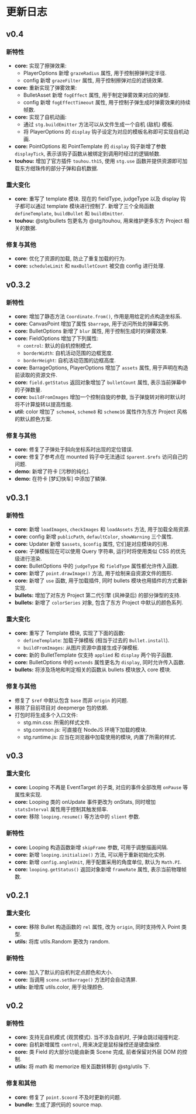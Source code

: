 # 更新日志

## v0.4

### 新特性

- **core:** 实现了擦弹效果:
  - PlayerOptions 新增 `grazeRadius` 属性, 用于控制擦弹判定半径.
  - config 新增 `grazeFilter` 属性, 用于控制擦弹对应的滤镜效果.
- **core:** 重新实现了弹雾效果:
  - BulletAsset 新增 `fogEffect` 属性, 用于制定弹雾效果对应的弹型.
  - config 新增 `fogEffectTimeout` 属性, 用于控制子弹生成时弹雾效果的持续帧数.
- **core:** 实现了自机动画:
  - 通过 `stg.buildEmitter` 方法可以从文件生成一个自机 (敌机) 模板.
  - 将 PlayerOptions 的 `display` 钩子设定为对应的模板名称即可实现自机动画.
- **core:** PointOptions 和 PointTemplate 的 `display` 钩子新增了参数 `displayTick`, 表示该钩子函数从被绑定到调用时经过的逻辑帧数.
- **touhou:** 增加了官方插件 `touhou.th15`, 使用 `stg.use` 函数并提供资源即可加载东方绀珠传的部分子弹和自机数据.

### 重大变化

- **core:** 重写了 template 模块. 现在的 fieldType, judgeType 以及 display 钩子都可以通过 template 模块进行控制了. 新增了三个全局函数 `defineTemplate`, `buildBullet` 和 `buildEmitter`.
- **touhou:** @stg/bullets 包更名为 @stg/touhou, 用来维护更多东方 Project 相关的数据.

### 修复与其他

- **core:** 优化了资源的加载, 防止了重复加载的行为.
- **core:** `scheduleLimit` 和 `maxBulletCount` 被交由 config 进行处理.

## v0.3.2

### 新特性

- **core:** 增加了静态方法 `Coordinate.from()`, 作用是用给定的点构造坐标系.
- **core:** CanvasPoint 增加了属性 `$barrage`, 用于访问所处的弹幕实例.
- **core:** BulletOptions 新增了 `blur` 属性, 用于控制生成时的弹雾效果.
- **core:** FieldOptions 增加了下列属性:
  - `control`: 默认的自机控制模式.
  - `borderWidth`: 自机活动范围的边框宽度.
  - `borderHeight`: 自机活动范围的边框高度.
- **core:** BarrageOptions, PlayerOptions 增加了 `assets` 属性, 用于声明在构造前读取的资源文件.
- **core:** `field.getStatus` 返回对象增加了 `bulletCount` 属性, 表示当前弹幕中的子弹数量.
- **core:** `buildFromImages` 增加一个控制自旋的参数, 当子弹旋转对称时默认时将不计算旋转以提高性能.
- **util:** color 增加了 `scheme4`, `scheme8` 和 `scheme16` 属性作为东方 Project 风格的默认颜色方案.

### 修复与其他

- **core:** 修复了子弹处于斜向坐标系时出现的定位错误.
- **core:** 修复了参考点在 mounted 钩子中无法通过 `$parent.$refs` 访问自己的问题.
- **demo:** 新增了符卡 [污秽的纯化].
- **demo:** 在符卡 [梦幻快车] 中添加了鳞弹.

## v0.3.1

### 新特性

- **core:** 新增 `loadImages`, `checkImages` 和 `loadAssets` 方法, 用于加载全局资源.
- **core:** config 新增 `publicPath`, `defaultColor`, `showWarning` 三个属性.
- **core:** Updater 新增 `$assets`, `$config` 属性, 它们是对应模块的引用.
- **core:** 子弹模板现在可以使用 Query 字符串, 运行时将使用类似 CSS 的优先级进行渲染.
- **core:** BulletOptions 中的 `judgeType` 和 `fieldType` 属性都允许传入函数.
- **core:** 新增了 `point.drawImage()` 方法, 用于绘制来自资源文件的图形.
- **core:** 新增了 `use` 函数, 用于加载插件, 同时 bullets 模块也用插件的方式重新实现.
- **bullets:** 增加了对东方 Project 第二代引擎 (风神录后) 的部分弹型的支持.
- **bullets:** 新增了 `colorSeries` 对象, 包含了东方 Project 中默认的颜色系列.

### 重大变化

- **core:** 重写了 Template 模块, 实现了下面的函数:
  - `defineTemplate`: 加载子弹模板 (相当于过去的 `Bullet.install`).
  - `buildFromImages`: 从图片资源中直接生成子弹模板.
- **core:** 新的 BulletTemplate 仅支持 `applied` 和 `display` 两个钩子函数.
- **core:** BulletOptions 中的 `extends` 属性更名为 `display`, 同时允许传入函数.
- **bullets:** 将涉及场地和判定相关的函数从 bullets 模块放入 core 模块.

### 修复与其他

- 修复了 `$ref` 中默认包含 `base` 而非 `origin` 的问题.
- 移除了目前项目对 deepmerge 包的依赖.
- 打包时将生成多个入口文件:
  - stg.min.css: 所需的样式文件.
  - stg.common.js: 可直接在 NodeJS 环境下加载的模块.
  - stg.runtime.js: 应当在浏览器中加载使用的模块, 内置了所需的样式.

## v0.3

### 重大变化

- **core:** Looping 不再是 EventTarget 的子类, 对应的事件全部改用 `onPause` 等属性来实现.
- **core:** Looping 类的 onUpdate 事件更改为 onStats, 同时增加 `statsInterval` 属性用于控制其触发频率.
- **core:** 移除 `looping.resume()` 等方法中的 `slient` 参数.

### 新特性

- **core:** Looping 构造函数新增 `skipFrame` 参数, 可用于调整描画间隔.
- **core:** 新增 `looping.initialize()` 方法, 可以用于重新初始化实例.
- **core:** 新增 `config.angleUnit`, 用于配置采用的角度单位, 默认为 `Math.PI`.
- **core:** `looping.getStatus()` 返回对象新增 `frameRate` 属性, 表示当前物理帧数.

## v0.2.1

### 重大变化

- **core:** 移除 Bullet 构造函数的 `rel` 属性, 改为 `origin`, 同时支持传入 Point 类型.
- **utils:** 将库 utils.Random 更改为 random.

### 新特性

- **core:** 加入了默认的自机判定点颜色和大小.
- **core:** 当调用 `scene.setBarrage()` 方法时会自动清屏.
- **utils:** 新增库 utils.color, 用于处理颜色.

## v0.2

### 新特性

- **core:** 支持无自机模式 (观赏模式). 当不涉及自机时, 子弹会跳过碰撞判定.
- **core:** 自机新增属性 `control`, 用来决定是鼠标操控还是键盘操控.
- **core:** 类 Field 的大部分功能由新类 Scene 完成, 前者保留对外层 DOM 的控制.
- **utils:** 将 math 和 memorize 相关函数转移到 @stg/utils 下.

### 修复和其他

- **core:** 修复了 `point.$coord` 不及时更新的问题.
- **bundle:** 生成了源代码的 source map.

